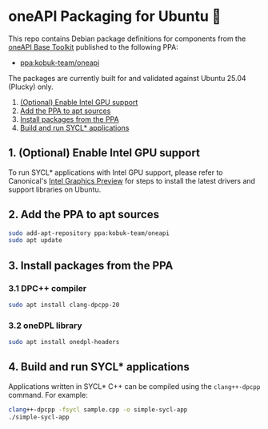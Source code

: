 # oneAPI Packaging for Ubuntu :rocket:

This repo contains Debian package definitions for components from the [oneAPI Base Toolkit](https://www.intel.com/content/www/us/en/developer/tools/oneapi/base-toolkit.html) published to the following PPA:

- [ppa:kobuk-team/oneapi](https://launchpad.net/~kobuk-team/+archive/ubuntu/oneapi)

The packages are currently built for and validated against Ubuntu 25.04 (Plucky) only.

1. [(Optional) Enable Intel GPU support](#1-optional-enable-intel-gpu-support)
2. [Add the PPA to apt sources](#2-add-the-ppa-to-apt-sources)
3. [Install packages from the PPA](#3-install-packages-from-the-ppa)
4. [Build and run SYCL* applications](#4-build-and-run-sycl-applications)

## 1. (Optional) Enable Intel GPU support

To run SYCL* applications with Intel GPU support, please refer to Canonical's [Intel Graphics Preview](https://github.com/canonical/intel-graphics-preview) for steps to install the latest drivers and support libraries on Ubuntu.

## 2. Add the PPA to apt sources

```bash
sudo add-apt-repository ppa:kobuk-team/oneapi
sudo apt update
```

## 3. Install packages from the PPA

### 3.1 DPC++ compiler

```bash
sudo apt install clang-dpcpp-20
```

### 3.2 oneDPL library

```bash
sudo apt install onedpl-headers
```

## 4. Build and run SYCL* applications

Applications written in SYCL* C++ can be compiled using the `clang++-dpcpp` command. For example:

```bash
clang++-dpcpp -fsycl sample.cpp -o simple-sycl-app
./simple-sycl-app
```
